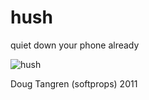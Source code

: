 # hush

quiet down your phone already

![hush](https://github.com/downloads/softprops/hush/hush.png)

Doug Tangren (softprops) 2011
